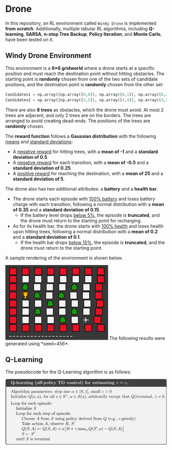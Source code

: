 # Drone
In this repository, an RL environment called `Windy Drone` is implemented **from scratch**. Additionally, multiple tabular RL algorithms, including **Q-learning**, **SARSA**, **n-step Tree Backup**, **Policy Iteration**, and **Monte Carlo**, have been tested on it.
## Windy Drone Environment
This environment is a **6×6 gridworld** where a drone starts at a specific position and must reach the destination point without hitting obstacles.
The starting point is **randomly** chosen from one of the two sets of candidate positions, and the destination point is **randomly** chosen from the other set:
```python
Candidates1 = np.array([np.array([0,0]), np.array([0,1]), np.array([0,2]), np.array([1,0]), np.array([1,1]), np.array([2,0])])
Candidates2 = np.array([np.array([3,5]), np.array([4,4]), np.array([4,5]), np.array([5,3]), np.array([5,4]), np.array([5,5])])
```
There are also **8 trees** as obstacles, which the drone must avoid. At most 2 trees are adjacent, and only 2 trees are on the borders. The trees are arranged to avoid creating dead-ends. The positions of the trees are **randomly** chosen.

The **reward function** follows a **Gaussian distribution** with the following <ins>means</ins> and <ins>standard deviations</ins>:
* A <ins>negative reward</ins> for hitting trees, with a **mean of -1** and a **standard deviation of 0.5**.
* A <ins>negative reward</ins> for each transition, with a **mean of -0.5** and a **standard deviation of 0.25**.
* A <ins>positive reward</ins> for reaching the destination, with a **mean of 25** and a **standard deviation of 5**.

The drone also has two additional attributes: a **battery** and a **health bar**.
* The drone starts each episode with <ins>100% battery</ins> and loses battery charge with each transition, following a normal distribution with a **mean of 0.35** and a **standard deviation of 0.15**.
  * If the battery level drops <ins>below 5%</ins>, the episode is **truncated**, and the drone must return to the starting point for recharging.
* As for its health bar, the drone starts with <ins>100% health</ins> and loses health upon hitting trees, following a normal distribution with a **mean of 0.2** and a **standard deviation of 0.1**.
  * If the health bar drops <ins>below 15%</ins>, the episode is **truncated**, and the drone must return to the starting point.

A sample rendering of the environment is shown below.

<img src="./doc/env.png">
The following results were generated using *seed=456*.

## Q-Learning
The pseudocode for the Q-Learning algorithm is as follows:

<img src="./doc/psd_qlearning.png">

